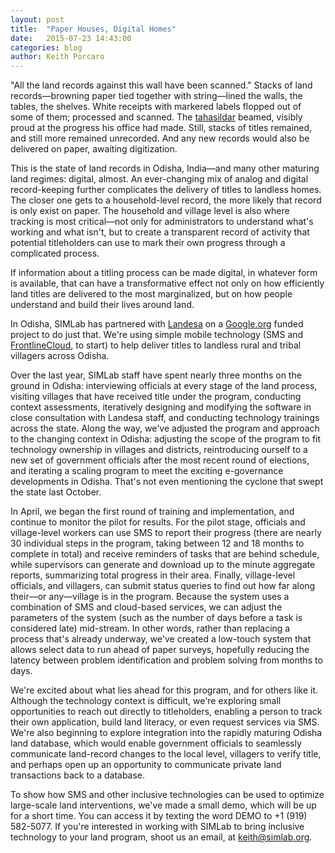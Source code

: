 ```yaml
---
layout: post
title:  "Paper Houses, Digital Homes"
date:   2015-07-23 14:43:00
categories: blog
author: Keith Porcaro
---
```

"All the land records against this wall have been scanned." Stacks of land records&mdash;browning paper tied together with string&mdash;lined the walls, the tables, the shelves. White receipts with markered labels flopped out of some of them; processed and scanned. The [tahasildar](https://en.wikipedia.org/wiki/Tahasildar) beamed, visibly proud at the progress his office had made. Still, stacks of titles remained, and still more remained unrecorded. And any new records would also be delivered on paper, awaiting digitization.

This is the state of land records in Odisha, India&mdash;and many other maturing land regimes: digital, almost. An ever-changing mix of analog and digital record-keeping further complicates the delivery of titles to landless homes. The closer one gets to a household-level record, the more likely that record is only exist on paper. The household and village level is also where tracking is most critical&mdash;not only for administrators to understand what's working and what isn't, but to create a transparent record of activity that potential titleholders can use to mark their own progress through a complicated process.

If information about a titling process can be made digital, in whatever form is available, that can have a transformative effect not only on how efficiently land titles are delivered to the most marginalized, but on how people understand and build their lives around land.

In Odisha, SIMLab has partnered with [Landesa](http://www.landesa.org) on a [Google.org](http://www.google.org) funded project to do just that. We're using simple mobile technology (SMS and [FrontlineCloud](http://frontlinesms.com), to start) to help deliver titles to landless rural and tribal villagers across Odisha.

Over the last year, SIMLab staff have spent nearly three months on the ground in Odisha: interviewing officials at every stage of the land process, visiting villages that have received title under the program, conducting context assessments, iteratively designing and modifying the software in close consultation with Landesa staff, and conducting technology trainings across the state. Along the way, we've adjusted the program and approach to the changing context in Odisha: adjusting the scope of the program to fit technology ownership in villages and districts, reintroducing ourself to a new set of government officials after the most recent round of elections, and iterating a scaling program to meet the exciting e-governance developments in Odisha. That's not even mentioning the cyclone that swept the state last October.

In April, we began the first round of training and implementation, and continue to monitor the pilot for results. For the pilot stage, officials and village-level workers can use SMS to report their progress (there are nearly 30 individual steps in the program, taking between 12 and 18 months to complete in total) and receive reminders of tasks that are behind schedule, while supervisors can generate and download up to the minute aggregate reports, summarizing total progress in their area. Finally, village-level officials, and villagers, can submit status queries to find out how far along their&mdash;or any&mdash;village is in the program. Because the system uses a combination of SMS and cloud-based services, we can adjust the parameters of the system (such as the number of days before a task is considered late) mid-stream. In other words, rather than replacing a process that's already underway, we've created a low-touch system that allows select data to run ahead of paper surveys, hopefully reducing the latency between problem identification and problem solving from months to days.

We're excited about what lies ahead for this program, and for others like it. Although the technology context is difficult, we're exploring small opportunities to reach out directly to titleholders, enabling a person to track their own application, build land literacy, or even request services via SMS. We're also beginning to explore integration into the rapidly maturing Odisha land database, which would enable government officials to seamlessly communicate land-record changes to the local level, villagers to verify title, and perhaps open up an opportunity to communicate private land transactions back to a database.

To show how SMS and other inclusive technologies can be used to optimize large-scale land interventions, we've made a small demo, which will be up for a short time. You can access it by texting the word DEMO to ‭+1 (919) 582-5077. If you're interested in working with SIMLab to bring inclusive technology to your land program, shoot us an email, at [keith@simlab.org](mailto:keith@simlab.org).
